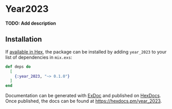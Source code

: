 # Year2023

**TODO: Add description**

## Installation

If [available in Hex](https://hex.pm/docs/publish), the package can be installed
by adding `year_2023` to your list of dependencies in `mix.exs`:

```elixir
def deps do
  [
    {:year_2023, "~> 0.1.0"}
  ]
end
```

Documentation can be generated with [ExDoc](https://github.com/elixir-lang/ex_doc)
and published on [HexDocs](https://hexdocs.pm). Once published, the docs can
be found at <https://hexdocs.pm/year_2023>.

